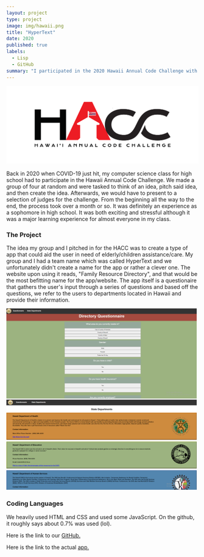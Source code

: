 ```yaml
---
layout: project
type: project
image: img/hawaii.png
title: "HyperText"
date: 2020
published: true
labels:
  - Lisp
  - GitHub
summary: "I participated in the 2020 Hawaii Annual Code Challenge with 3 other high school members from Waipahu High School."
---
```


<img class="img-fluid" src="../img/HACC.png">

Back in 2020 when COVID-19 just hit, my computer science class for high school had to participate in the Hawaii Annual Code Challenge. We made a group of four at random and were tasked to think of an idea, pitch said idea, and then create the idea. Afterwards, we would have to present to a selection of judges for the challenge. From the beginning all the way to the end, the process took over a month or so. It was definitely an experience as a sophomore in high school. It was both exciting and stressful although it was a major learning experience for almost everyone in my class. 

### The Project
The idea my group and I pitched in for the HACC was to create a type of app that could aid the user in need of elderly/children assistance/care. My group and I had a team name which was called HyperText and we unfortunately didn't create a name for the app or rather a clever one. The website upon using it reads, "Family Resource Directory", and that would be the most befitting name for the app/website. The app itself is a questionaire that gathers the user's input through a series of questions and based off the questions, we refer to the users to departments located in Hawaii and provide their information. 

<img width = 500px class="img-fluid" src="../img/hyper.png">        <img width = 500px class="img-fluid" src="../img/text.png">

### Coding Languages
We heavily used HTML and CSS and used some JavaScript. On the github, it roughly says about 0.7% was used (lol). 

Here is the link to our <a href="https://github.com/HACC2020/HyperText">GitHub.</a>

Here is the link to the actual <a href="https://hacc2020.github.io/HyperText/index.html">app.</a>

